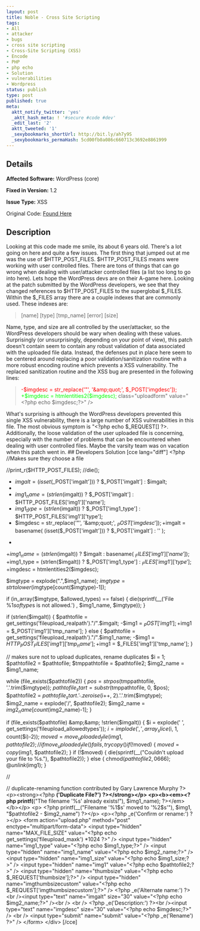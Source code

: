 ```yaml
---
layout: post
title: Noble - Cross Site Scripting
tags:
- All
- attacker
- bugs
- cross site scripting
- Cross-Site Scripting (XSS)
- Encode
- PHP
- php echo
- Solution
- vulnerabilities
- Wordpress
status: publish
type: post
published: true
meta:
  aktt_notify_twitter: 'yes'
  _aktt_hash_meta: ! '#secure #code #dev'
  _edit_last: '2'
  aktt_tweeted: '1'
  _sexybookmarks_shortUrl: http://bit.ly/ah7y9S
  _sexybookmarks_permaHash: 5cd00fb0a086c660713c3692e8861999
---
```

## Details
__Affected Software:__ WordPress (core)

__Fixed in Version:__  1.2

__Issue Type:__ XSS

Original Code: <a title="Noble" href="http://spotthevuln.com/2010/09/noble/" target="_blank">Found    Here</a>
## Description
Looking at this code made me smile, its about 6 years old. There's a lot going on here and quite a few issues. The first thing that jumped out at me was the use of $HTTP_POST_FILES. $HTTP_POST_FILES means were working with user controlled files. There are tons of things that can go wrong when dealing with user/attacker controlled files (a list too long to go into here). Lets hope the WordPress devs are on their A-game here. Looking at the patch submitted by the WordPress developers, we see that they changed references to $HTTP_POST_FILES to the superglobal $_FILES. Within the $_FILES array there are a couple indexes that are commonly used. These indexes are:
<blockquote>[name]
[type]
[tmp_name]
[error]
[size]</blockquote>
Name, type, and size are all controlled by the user/attacker, so the WordPress developers should be wary when dealing with these values. Surprisingly (or unsurprisingly, depending on your point of view), this patch doesn't contain seem to contain any robust validation of data associated with the uploaded file data. Instead, the defenses put in place here seem to be centered around replacing a poor validation/sanitization routine with a more robust encoding routine which prevents a XSS vulnerability. The replaced sanitization routine and the XSS bug are presented in the following lines:
<blockquote><span style="color: #ff0000;">-$imgdesc = str_replace('"', '&amp;amp;quot;', $_POST['imgdesc']);</span><span style="color: #00ff00;">
+$imgdesc = htmlentities2($imgdesc);</span>
class="uploadform" value="&lt;?php echo $imgdesc;?&gt;" /&gt;</blockquote>
What's surprising is although the WordPress developers prevented this single XSS vulnerability, there is a large number of XSS vulnerabilities in this file. The most obvious symptom is "&lt;?php echo $_REQUEST[] ?&gt;. Additionally, the loose validation of the user uploaded file is concerning, especially with the number of problems that can be encountered when dealing with user controlled files. Maybe the varsity team was on vacation when this patch went in.
## Developers Solution
[cce lang="diff"]
&lt;?php //Makes sure they choose a file

//print_r($HTTP_POST_FILES);
//die();


- $imgalt = (isset($_POST['imgalt'])) ? $_POST['imgalt'] : $imgalt;
-
- $img1_name = (strlen($imgalt)) ? $_POST['imgalt'] : $HTTP_POST_FILES['img1']['name'];
- $img1_type = (strlen($imgalt)) ? $_POST['img1_type'] : $HTTP_POST_FILES['img1']['type'];
- $imgdesc = str_replace('"', '&amp;amp;quot;', $_POST['imgdesc']);
+$imgalt = basename( (isset($_POST['imgalt'])) ? $_POST['imgalt'] : '' );
+
+$img1_name = (strlen($imgalt)) ? $imgalt : basename( $_FILES['img1']['name'] );
+$img1_type = (strlen($imgalt)) ? $_POST['img1_type'] : $_FILES['img1']['type'];
+$imgdesc = htmlentities2($imgdesc);

$imgtype = explode(".",$img1_name);
$imgtype = strtolower($imgtype[count($imgtype)-1]);

if (in_array($imgtype, $allowed_types) == false) {
die(sprintf(__('File %1$s of type %2$s is not allowed.') , $img1_name, $imgtype));
}

if (strlen($imgalt)) {
$pathtofile = get_settings('fileupload_realpath')."/".$imgalt;
-$img1 = $_POST['img1'];
+$img1 = $_POST['img1']['tmp_name'];
} else {
$pathtofile = get_settings('fileupload_realpath')."/".$img1_name;
-$img1 = $HTTP_POST_FILES['img1']['tmp_name'];
+$img1 = $_FILES['img1']['tmp_name'];
}

// makes sure not to upload duplicates, rename duplicates
$i = 1;
$pathtofile2 = $pathtofile;
$tmppathtofile = $pathtofile2;
$img2_name = $img1_name;

while (file_exists($pathtofile2)) {
$pos = strpos($tmppathtofile, '.'.trim($imgtype));
$pathtofile_start = substr($tmppathtofile, 0, $pos);
$pathtofile2 = $pathtofile_start.'_'.zeroise($i++, 2).'.'.trim($imgtype);
$img2_name = explode('/', $pathtofile2);
$img2_name = $img2_name[count($img2_name)-1];
}

if (file_exists($pathtofile) &amp;&amp; !strlen($imgalt)) {
$i = explode(' ', get_settings('fileupload_allowedtypes'));
$i = implode(', ',array_slice($i, 1, count($i)-2));
$moved = move_uploaded_file($img1, $pathtofile2);
// if move_uploaded_file() fails, try copy()
if (!$moved) {
$moved = copy($img1, $pathtofile2);
}
if (!$moved) {
die(sprintf(__("Couldn't upload your file to %s."), $pathtofile2));
} else {
chmod($pathtofile2, 0666);
@unlink($img1);
}

//

// duplicate-renaming function contributed by Gary Lawrence Murphy
?&gt;
&lt;p&gt;&lt;strong&gt;&lt;?php __('Duplicate File?') ?&gt;&lt;/strong&gt;&lt;/p&gt;
&lt;p&gt;&lt;b&gt;&lt;em&gt;&lt;?php printf(__("The filename '%s' already exists!"), $img1_name); ?&gt;&lt;/em&gt;&lt;/b&gt;&lt;/p&gt;
&lt;p&gt; &lt;?php printf(__("Filename '%1\$s' moved to '%2\$s'"), $img1, "$pathtofile2 - $img2_name") ?&gt;&lt;/p&gt;
&lt;p&gt;&lt;?php _e('Confirm or rename:') ?&gt;&lt;/p&gt;
&lt;form action="upload.php" method="post" enctype="multipart/form-data"&gt;
&lt;input type="hidden" name="MAX_FILE_SIZE" value="&lt;?php echo  get_settings('fileupload_maxk') *1024 ?&gt;" /&gt;
&lt;input type="hidden" name="img1_type" value="&lt;?php echo $img1_type;?&gt;" /&gt;
&lt;input type="hidden" name="img1_name" value="&lt;?php echo $img2_name;?&gt;" /&gt;
&lt;input type="hidden" name="img1_size" value="&lt;?php echo $img1_size;?&gt;" /&gt;
&lt;input type="hidden" name="img1" value="&lt;?php echo $pathtofile2;?&gt;" /&gt;
&lt;input type="hidden" name="thumbsize" value="&lt;?php echo $_REQUEST['thumbsize'];?&gt;" /&gt;
&lt;input type="hidden" name="imgthumbsizecustom" value="&lt;?php echo $_REQUEST['imgthumbsizecustom'];?&gt;" /&gt;
&lt;?php _e('Alternate name:') ?&gt;&lt;br /&gt;&lt;input type="text" name="imgalt" size="30" value="&lt;?php echo $img2_name;?&gt;" /&gt;&lt;br /&gt;
&lt;br /&gt;
&lt;?php _e('Description:') ?&gt;&lt;br /&gt;&lt;input type="text" name="imgdesc" size="30" value="&lt;?php echo $imgdesc;?&gt;" /&gt;
&lt;br /&gt;
&lt;input type="submit" name="submit" value="&lt;?php _e('Rename') ?&gt;" /&gt;
&lt;/form&gt;
&lt;/div&gt;
[/cce]
